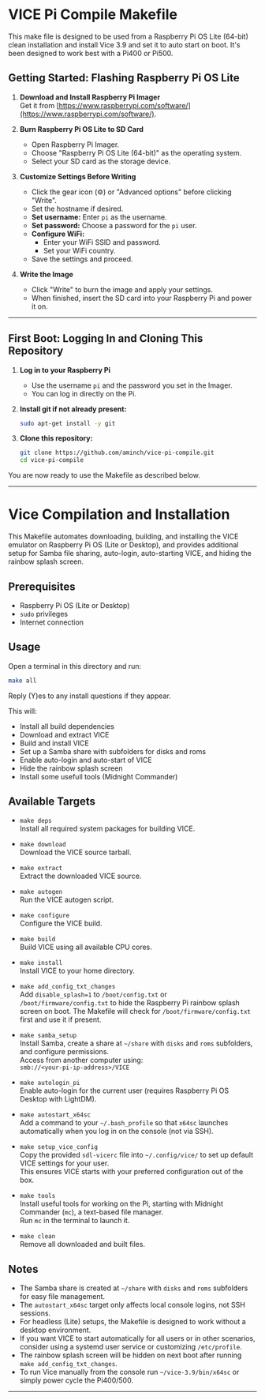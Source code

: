 # VICE Pi Compile Makefile

This make file is designed to be used from a Raspberry Pi OS Lite (64-bit) clean installation and install Vice 3.9 and set it to auto start on boot. It's been designed to work best with a Pi400 or Pi500.

## Getting Started: Flashing Raspberry Pi OS Lite

1. **Download and Install Raspberry Pi Imager**  
   Get it from [https://www.raspberrypi.com/software/](https://www.raspberrypi.com/software/).

2. **Burn Raspberry Pi OS Lite to SD Card**  
   - Open Raspberry Pi Imager.
   - Choose "Raspberry Pi OS Lite (64-bit)" as the operating system.
   - Select your SD card as the storage device.

3. **Customize Settings Before Writing**  
   - Click the gear icon (⚙️) or "Advanced options" before clicking "Write".
   - Set the hostname if desired.
   - **Set username:** Enter `pi` as the username.
   - **Set password:** Choose a password for the `pi` user.
   - **Configure WiFi:**  
     - Enter your WiFi SSID and password.
     - Set your WiFi country.
   - Save the settings and proceed.

4. **Write the Image**  
   - Click "Write" to burn the image and apply your settings.
   - When finished, insert the SD card into your Raspberry Pi and power it on.

---

## First Boot: Logging In and Cloning This Repository

1. **Log in to your Raspberry Pi**  
   - Use the username `pi` and the password you set in the Imager.
   - You can log in directly on the Pi.

2. **Install git if not already present:**
   ```bash
   sudo apt-get install -y git
   ```

3. **Clone this repository:**
   ```bash
   git clone https://github.com/aminch/vice-pi-compile.git
   cd vice-pi-compile
   ```

You are now ready to use the Makefile as described below.

---

# Vice Compilation and Installation

This Makefile automates downloading, building, and installing the VICE emulator on Raspberry Pi OS (Lite or Desktop), and provides additional setup for Samba file sharing, auto-login, auto-starting VICE, and hiding the rainbow splash screen.

## Prerequisites

- Raspberry Pi OS (Lite or Desktop)
- `sudo` privileges
- Internet connection

## Usage

Open a terminal in this directory and run:

```bash
make all
```

Reply (Y)es to any install questions if they appear.

This will:
- Install all build dependencies
- Download and extract VICE
- Build and install VICE
- Set up a Samba share with subfolders for disks and roms
- Enable auto-login and auto-start of VICE
- Hide the rainbow splash screen
- Install some usefull tools (Midnight Commander)

## Available Targets

- `make deps`  
  Install all required system packages for building VICE.

- `make download`  
  Download the VICE source tarball.

- `make extract`  
  Extract the downloaded VICE source.

- `make autogen`  
  Run the VICE autogen script.

- `make configure`  
  Configure the VICE build.

- `make build`  
  Build VICE using all available CPU cores.

- `make install`  
  Install VICE to your home directory.

- `make add_config_txt_changes`  
  Add `disable_splash=1` to `/boot/config.txt` or `/boot/firmware/config.txt` to hide the Raspberry Pi rainbow splash screen on boot. The Makefile will check for `/boot/firmware/config.txt` first and use it if present.

- `make samba_setup`  
  Install Samba, create a share at `~/share` with `disks` and `roms` subfolders, and configure permissions.  
  Access from another computer using:  
  `smb://<your-pi-ip-address>/VICE`

- `make autologin_pi`  
  Enable auto-login for the current user (requires Raspberry Pi OS Desktop with LightDM).

- `make autostart_x64sc`  
  Add a command to your `~/.bash_profile` so that `x64sc` launches automatically when you log in on the console (not via SSH).

- `make setup_vice_config`  
  Copy the provided `sdl-vicerc` file into `~/.config/vice/` to set up default VICE settings for your user.  
  This ensures VICE starts with your preferred configuration out of the box.

- `make tools`  
  Install useful tools for working on the Pi, starting with Midnight Commander (`mc`), a text-based file manager.  
  Run `mc` in the terminal to launch it.

- `make clean`  
  Remove all downloaded and built files.

## Notes

- The Samba share is created at `~/share` with `disks` and `roms` subfolders for easy file management.
- The `autostart_x64sc` target only affects local console logins, not SSH sessions.
- For headless (Lite) setups, the Makefile is designed to work without a desktop environment.
- If you want VICE to start automatically for all users or in other scenarios, consider using a systemd user service or customizing `/etc/profile`.
- The rainbow splash screen will be hidden on next boot after running `make add_config_txt_changes`.
- To run Vice manually from the console run `~/vice-3.9/bin/x64sc` or simply power cycle the Pi400/500.

---
